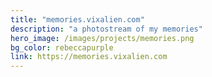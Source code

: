```yaml
---
title: "memories.vixalien.com"
description: "a photostream of my memories"
hero_image: /images/projects/memories.png
bg_color: rebeccapurple
link: https://memories.vixalien.com
---
```

